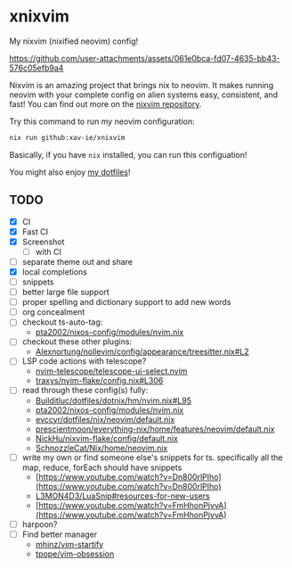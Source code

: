 # xnixvim

My nixvim (nixified neovim) config!

https://github.com/user-attachments/assets/061e0bca-fd07-4635-bb43-576c05efb9a4

Nixvim is an amazing project that brings nix to neovim. It makes running neovim
with your complete config on alien systems easy, consistent, and fast! You can
find out more on the [nixvim repository](https://github.com/nix-community/nixvim).

Try this command to run _my_ neovim configuration:

```sh
nix run github:xav-ie/xnixvim
```

Basically, if you have `nix` installed, you can run this configuation!

You might also enjoy [my dotfiles](https://github.com/xav-ie/dots)!

## TODO

- [x] CI
- [x] Fast CI
- [x] Screenshot
  - [ ] with CI
- [ ] separate theme out and share
- [x] local completions
- [ ] snippets
- [ ] better large file support
- [ ] proper spelling and dictionary support to add new words
- [ ] org concealment
- [ ] checkout ts-auto-tag:
  - [pta2002/nixos-config/modules/nvim.nix](https://github.com/pta2002/nixos-config/blob/main/modules/nvim.nix)
- [ ] checkout these other plugins:
  - [Alexnortung/nollevim/config/appearance/treesitter.nix#L2](https://github.com/Alexnortung/nollevim/blob/fcc35456c567c6108774e839d617c97832217e67/config/appearance/treesitter.nix#L2)
- [ ] LSP code actions with telescope?
  - [nvim-telescope/telescope-ui-select.nvim](https://github.com/nvim-telescope/telescope-ui-select.nvim)
  - [traxys/nvim-flake/config.nix#L306](https://github.com/traxys/nvim-flake/blob/c753bb1e624406ef454df9e8cb59d0996000dc93/config.nix#L306)
- [ ] read through these config(s) fully:
  - [Builditluc/dotfiles/dotnix/hm/nvim.nix#L95](https://github.com/Builditluc/dotfiles/blob/0989f7bf0d147232b4133d9fe4fb166465e93b94/dotnix/hm/nvim.nix#L95)
  - [pta2002/nixos-config/modules/nvim.nix](https://github.com/pta2002/nixos-config/blob/main/modules/nvim.nix)
  - [evccyr/dotfiles/nix/neovim/default.nix](https://github.com/evccyr/dotfiles/blob/main/nix/neovim/default.nix)
  - [prescientmoon/everything-nix/home/features/neovim/default.nix](https://github.com/prescientmoon/everything-nix/blob/82fca70a6e882365a76e947cc0e01db07d6cc13c/home/features/neovim/default.nix)
  - [NickHu/nixvim-flake/config/default.nix](https://github.com/NickHu/nixvim-flake/blob/1f47b9cfb5d8e86a48cf8d64bfb3fd0389d14f75/config/default.nix)
  - [SchnozzleCat/Nix/home/neovim.nix](https://github.com/SchnozzleCat/Nix/blob/160e617a28ef25be2311445fc407ca54e53437a7/home/neovim.nix)
- [ ] write my own or find someone else's snippets for ts. specifically all the
      map, reduce, forEach should have snippets
  - [https://www.youtube.com/watch?v=Dn800rlPIho](https://www.youtube.com/watch?v=Dn800rlPIho)
  - [L3MON4D3/LuaSnip#resources-for-new-users](https://github.com/L3MON4D3/LuaSnip#resources-for-new-users)
  - [https://www.youtube.com/watch?v=FmHhonPjvvA](https://www.youtube.com/watch?v=FmHhonPjvvA)
- [ ] harpoon?
- [ ] Find better manager
  - [mhinz/vim-startify](https://github.com/mhinz/vim-startify)
  - [tpope/vim-obsession](https://github.com/tpope/vim-obsession)

